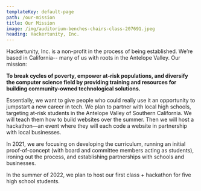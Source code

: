```yaml
---
templateKey: default-page
path: /our-mission
title: Our Mission
image: /img/auditorium-benches-chairs-class-207691.jpeg
heading: Hackertunity, Inc.
---
```


Hackertunity, Inc. is a non-profit in the process of being established. We’re based in California-- many of us with roots in the Antelope Valley. Our mission:

**To break cycles of poverty, empower at-risk populations, and diversify the computer science field by providing training and resources for building community-owned technological solutions.**

Essentially, we want to give people who could really use it an opportunity to jumpstart a new career in tech. We plan to partner with local high schools, targeting at-risk students in the Antelope Valley of Southern California. We will teach them how to build websites over the summer. Then we will host a hackathon—an event where they will each code a website in partnership with local businesses.

In 2021, we are focusing on developing the curriculum, running an initial proof-of-concept (with board and committee members acting as students), ironing out the process, and establishing partnerships with schools and businesses.

In the summer of 2022, we plan to host our first class + hackathon for five high school students.
